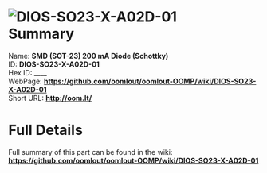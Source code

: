 
![DIOS-SO23-X-A02D-01](https://github.com/oomlout/oomlout-OOMP/blob/master/parts/DIOS-SO23-X-A02D-01/DIOS-SO23-X-A02D-01_420.jpg)   
Summary
=================
  
Name: __SMD (SOT-23) 200 mA Diode (Schottky)__    
ID: __DIOS-SO23-X-A02D-01__   
Hex ID: ____   
WebPage: __https://github.com/oomlout/oomlout-OOMP/wiki/DIOS-SO23-X-A02D-01__   
Short URL: __http://oom.lt/__   

Full Details
==========================
Full summary of this part can be found in the wiki:   
__https://github.com/oomlout/oomlout-OOMP/wiki/DIOS-SO23-X-A02D-01__    

